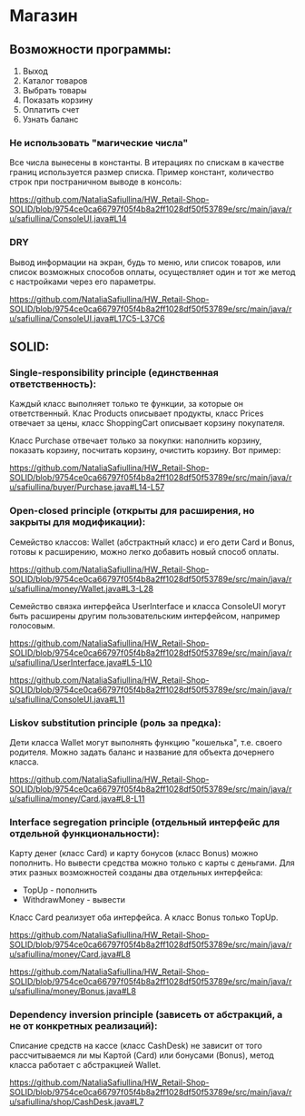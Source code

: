 # Магазин

## Возможности программы:

1. Выход
2. Каталог товаров
3. Выбрать товары
4. Показать корзину
5. Оплатить счет
6. Узнать баланс

### Не использовать "магические числа"
Все числа вынесены в константы. 
В итерациях по спискам в качестве границ используется размер списка.
Пример констант, количество строк при постраничном выводе в консоль:

https://github.com/NataliaSafiullina/HW_Retail-Shop-SOLID/blob/9754ce0ca66797f05f4b8a2ff1028df50f53789e/src/main/java/ru/safiullina/ConsoleUI.java#L14

### DRY
Вывод информации на экран, будь то меню, или список товаров, или список возможных способов оплаты,
осуществляет один и тот же метод с настройками через его параметры.

https://github.com/NataliaSafiullina/HW_Retail-Shop-SOLID/blob/9754ce0ca66797f05f4b8a2ff1028df50f53789e/src/main/java/ru/safiullina/ConsoleUI.java#L17C5-L37C6

## SOLID:

### Single-responsibility principle (единственная ответственность): 

Каждый класс выполняет только те функции, за которые он ответственный.
Клас Products описывает продукты, класс Prices отвечает за цены, 
класс ShoppingCart описывает корзину покупателя.

Класс Purchase отвечает только за покупки: наполнить корзину, показать корзину,
посчитать корзину, очистить корзину. Вот пример:

https://github.com/NataliaSafiullina/HW_Retail-Shop-SOLID/blob/9754ce0ca66797f05f4b8a2ff1028df50f53789e/src/main/java/ru/safiullina/buyer/Purchase.java#L14-L57


### Open-closed principle (открыты для расширения, но закрыты для модификации): 

Семейство классов: Wallet (абстрактный класс) и его дети Card и Bonus, готовы к расширению, 
можно легко добавить новый способ оплаты. 

https://github.com/NataliaSafiullina/HW_Retail-Shop-SOLID/blob/9754ce0ca66797f05f4b8a2ff1028df50f53789e/src/main/java/ru/safiullina/money/Wallet.java#L3-L28

Семейство связка интерфейса UserInterface и класса ConsoleUI могут быть расширены другим
пользовательским интерфейсом, например голосовым.

https://github.com/NataliaSafiullina/HW_Retail-Shop-SOLID/blob/9754ce0ca66797f05f4b8a2ff1028df50f53789e/src/main/java/ru/safiullina/UserInterface.java#L5-L10

https://github.com/NataliaSafiullina/HW_Retail-Shop-SOLID/blob/9754ce0ca66797f05f4b8a2ff1028df50f53789e/src/main/java/ru/safiullina/ConsoleUI.java#L11


### Liskov substitution principle (роль за предка): 

Дети класса Wallet могут выполнять функцию "кошелька", т.е. своего родителя. 
Можно задать баланс и название для объекта дочернего класса.

https://github.com/NataliaSafiullina/HW_Retail-Shop-SOLID/blob/9754ce0ca66797f05f4b8a2ff1028df50f53789e/src/main/java/ru/safiullina/money/Card.java#L8-L11


### Interface segregation principle (отдельный интерфейс для отдельной функциональности): 

Карту денег (класс Card) и карту бонусов (класс Bonus) можно пополнить.
Но вывести средства можно только с карты с деньгами.
Для этих разных возможностей созданы два отдельных интерфейса:
- TopUp - пополнить
- WithdrawMoney - вывести

Класс Card реализует оба интерфейса. А класс Bonus только TopUp.

https://github.com/NataliaSafiullina/HW_Retail-Shop-SOLID/blob/9754ce0ca66797f05f4b8a2ff1028df50f53789e/src/main/java/ru/safiullina/money/Card.java#L8

https://github.com/NataliaSafiullina/HW_Retail-Shop-SOLID/blob/9754ce0ca66797f05f4b8a2ff1028df50f53789e/src/main/java/ru/safiullina/money/Bonus.java#L8


### Dependency inversion principle (зависеть от абстракций, а не от конкретных реализаций):

Списание средств на кассе (класс CashDesk) не зависит от того рассчитываемся
ли мы Картой (Card) или бонусами (Bonus), метод класса работает с абстракцией Wallet.

https://github.com/NataliaSafiullina/HW_Retail-Shop-SOLID/blob/9754ce0ca66797f05f4b8a2ff1028df50f53789e/src/main/java/ru/safiullina/shop/CashDesk.java#L7

